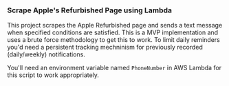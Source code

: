 ### Scrape Apple's Refurbished Page using Lambda

This project scrapes the Apple Refurbished page and sends a text message when specified conditions are satisfied.  This is a MVP implementation and uses a brute force methodology to get this to work.  To limit daily reminders you'd need a persistent tracking mechninism for previously recorded (daily/weekly) notifications. 

You'll need an environment variable named `PhoneNumber` in AWS Lambda for this script to work appropriately.

